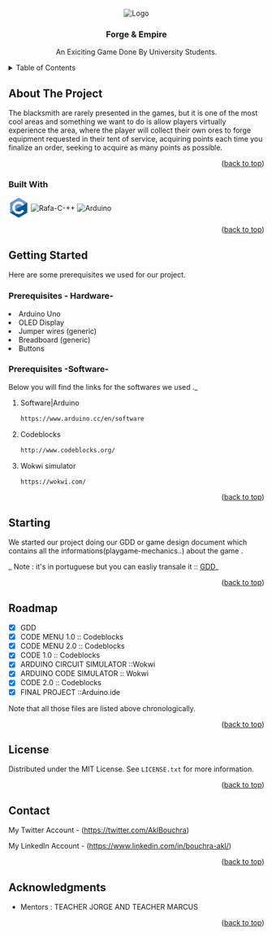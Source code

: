 <div id="top"></div>


<!-- PROJECT LOGO -->
<br />
<div align="center">
    <img src="https://images.unsplash.com/photo-1550745165-9bc0b252726f?ixlib=rb-1.2.1&ixid=MnwxMjA3fDB8MHxzZWFyY2h8NXx8Z2FtZXxlbnwwfHwwfHw%3D&auto=format&fit=crop&w=600&q=60" alt="Logo" width="500" height="300">

  <h3 align="center">Forge & Empire</h3>

  <p align="center">
    An Exiciting Game Done By University Students.
  </p>
</div>



<!-- TABLE OF CONTENTS -->
<details>
  <summary>Table of Contents</summary>
  <ol>
    <li>
      <a href="#about-the-project">About The Project</a>
      <ul>
        <li><a href="#built-with">Built With</a></li>
      </ul>
    </li>
    <li>
      <a href="#getting-started">Getting Started</a>
      <ul>
        <li><a href="#prerequisites">Prerequisites-Hardware</a></li>
        <li><a href="#installation">Prerequisites-Software</a></li>
      </ul>
    </li>
    <li><a href="#roadmap">Roadmap</a></li>
    <li><a href="#contact">Contact</a></li>
  </ol>
</details>



<!-- ABOUT THE PROJECT -->
## About The Project

The blacksmith are rarely presented in the games, but it is one of the most cool areas and something we want to do is allow players virtually experience the area, where the player will collect their own ores to forge equipment requested in their tent of service, acquiring points each time you finalize an order,
seeking to acquire as many points as possible.


<p align="right">(<a href="#top">back to top</a>)</p>



### Built With

<div style="display: inline_block">
<img align="center" alt="Rafa-C" height="40" width="40" src="https://raw.githubusercontent.com/devicons/devicon/master/icons/c/c-original.svg">
<img align="center" alt="Rafa-C-++" height="40" width="40" src="https://cdn-icons-png.flaticon.com/128/6132/6132222.png">
<img align="center" alt="Arduino" height="40" width="40" src="https://cdn-icons-png.flaticon.com/128/2288/2288026.png">
<div>

<p align="right">(<a href="#top">back to top</a>)</p>


<!-- GETTING STARTED -->
## Getting Started

Here are some prerequisites we used for our project.

### Prerequisites - Hardware-
<li>Arduino Uno</li>
<li>OLED Display</li>
<li>Jumper wires (generic)</li>
<li>Breadboard (generic)</li>
<li>Buttons</li>

### Prerequisites -Software-

Below you will find the links for the softwares we used ._

1. Software|Arduino
   ```sh
   https://www.arduino.cc/en/software
   ```
2. Codeblocks
   ```sh
   http://www.codeblocks.org/
   ```
3. Wokwi simulator 
   ```sh
   https://wokwi.com/
   ```

<p align="right">(<a href="#top">back to top</a>)</p>



<!-- USAGE EXAMPLES -->
## Starting

We started our project doing our GDD or game design document which contains all the informations(playgame-mechanics..) about the game .

_ Note : it's in portuguese but you can easliy transale it :: [GDD](https://1drv.ms/b/s!At5Da3o5krI4mXbSZAElWS__BKoV)_

<p align="right">(<a href="#top">back to top</a>)</p>



<!-- ROADMAP -->
## Roadmap

- [x] GDD
- [x] CODE MENU 1.0 :: Codeblocks
- [x] CODE MENU 2.0 :: Codeblocks
- [x] CODE 1.0 :: Codeblocks
- [x] ARDUINO CIRCUIT SIMULATOR ::Wokwi
- [x] ARDUINO CODE SIMULATOR :: Wokwi
- [x] CODE 2.0 :: Codeblocks
- [x] FINAL PROJECT ::Arduino.ide

Note that all those files are listed above chronologically.

<p align="right">(<a href="#top">back to top</a>)</p>


<!-- LICENSE -->
## License

Distributed under the MIT License. See `LICENSE.txt` for more information.

<p align="right">(<a href="#top">back to top</a>)</p>



<!-- CONTACT -->
## Contact

My Twitter Account - (https://twitter.com/AklBouchra) 

My LinkedIn Account - (https://www.linkedin.com/in/bouchra-akl/) 



<p align="right">(<a href="#top">back to top</a>)</p>



<!-- ACKNOWLEDGMENTS -->
## Acknowledgments


* Mentors : TEACHER JORGE AND TEACHER MARCUS

<p align="right">(<a href="#top">back to top</a>)</p>

